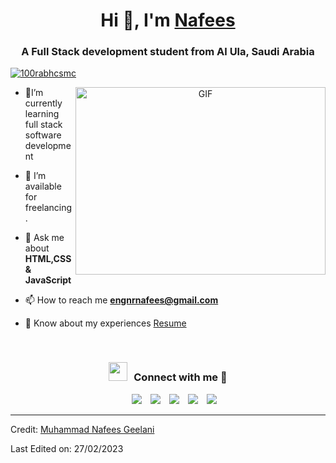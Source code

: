 <h1 align="center">Hi 👋, I'm <a href="https://github.com/ngeelani48" target="blank">
Nafees</a></h1>
<h3 align="center">A Full Stack development student from Al Ula, Saudi Arabia</h3>


<p align="left"> <a href="https://twitter.com/ngeelani48" target="blank"><img src="https://img.shields.io/twitter/follow/ngeelani48?logo=twitter&style=for-the-badge" alt="100rabhcsmc" /></a> </p>

<a target="_blank" align="center">
  <img align="right" top="500" height="300" width="400" alt="GIF" src="https://media.giphy.com/media/SWoSkN6DxTszqIKEqv/giphy.gif">
</a>


- 🌱I’m currently learning full stack software development

- 🤝 I’m available for freelancing.

- 💬 Ask me about **HTML,CSS & JavaScript**

- 📫 How to reach me **engnrnafees@gmail.com**

- 📄 Know about my experiences <a href="[https://drive.google.com/file/d/174ghvUPtCQ8yE6TOtEYneEbxWe6OCfc_/view?usp=sharing](https://docs.google.com/document/d/1xwm4HySeWGeH2R4N6L83_3L-jFnwkjtncox0meveZw0/edit?usp=sharing)" target="blank">Resume</a>
<br/>
<h3 align="center" > <img src="https://media.giphy.com/media/iY8CRBdQXODJSCERIr/giphy.gif" width="30" height="30" style="margin-right: 10px;">Connect with me 🤝 </h3>

<p align="center">

 <div align="center"  class="icons-social" style="margin-left: 10px;">
        <a style="margin-left: 10px;"  target="_blank" href="https://www.linkedin.com/in/m-n-geelani-3446097275/">
			<img src="https://img.icons8.com/doodle/40/000000/linkedin--v2.png"></a>
        <a style="margin-left: 10px;" target="_blank" href="https://github.com/ngeelani48">
		<img src="https://img.icons8.com/doodle/40/000000/github--v1.png"></a>
        <a style="margin-left: 10px;" target="_blank" href="https://www.instagram.com/nafees_geelani/">
			<img src="https://img.icons8.com/doodle/40/000000/instagram-new--v2.png"></a>
		<a style="margin-left: 10px;" target="_blank" href="https://twitter.com/ngeelani48">
			<img src="https://img.icons8.com/doodle/1x/twitter-squared--v2.png" ></a>
		<a style="margin-left: 10px;" target="_blank" href="https://www.youtube.com/channel/UCRZIH6K2zdE2t43IAVoEkeQ?view_as=subscriber">
				<img src="https://img.icons8.com/doodle/1x/youtube--v2.png" ></a>
      </div>

</p>


---

Credit: [Muhammad Nafees Geelani](https://github.com/ngeelani48)

Last Edited on: 27/02/2023
